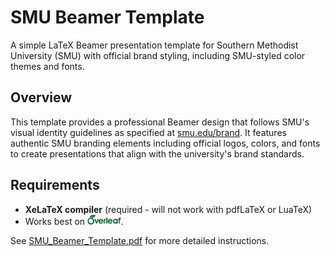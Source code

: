 # SMU Beamer Template

A simple LaTeX Beamer presentation template for Southern Methodist University (SMU) with official brand styling, including SMU-styled color themes and fonts. 

## Overview

This template provides a professional Beamer design that follows SMU's visual identity guidelines as specified at [smu.edu/brand](https://www.smu.edu/brand). It features authentic SMU branding elements including official logos, colors, and fonts to create presentations that align with the university's brand standards.

## Requirements

- **XeLaTeX compiler** (required - will not work with pdfLaTeX or LuaTeX)
- Works best on <img src="template-source/overleaf-logo-primary.png" height="16">.

See [SMU_Beamer_Template.pdf](SMU_Beamer_Template.pdf) for more detailed instructions.
